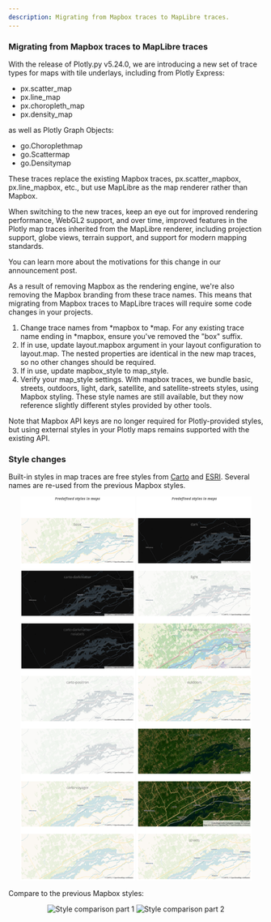 ```yaml
---
description: Migrating from Mapbox traces to MapLibre traces.
---
```

### Migrating from Mapbox traces to MapLibre traces

With the release of Plotly.py v5.24.0, we are introducing a new set of trace types for maps with tile underlays, including from Plotly Express:

- px.scatter_map
- px.line_map
- px.choropleth_map
- px.density_map

as well as Plotly Graph Objects:

- go.Choroplethmap
- go.Scattermap
- go.Densitymap

These traces replace the existing Mapbox traces, px.scatter_mapbox, px.line_mapbox, etc., but use MapLibre as the map renderer rather than Mapbox.

When switching to the new traces, keep an eye out for improved rendering performance, WebGL2 support, and over time, improved features in the Plotly map traces inherited from the MapLibre renderer, including projection support, globe views, terrain support, and support for modern mapping standards.

You can learn more about the motivations for this change in our announcement post.

As a result of removing Mapbox as the rendering engine, we're also removing the Mapbox branding from these trace names. This means that migrating from Mapbox traces to MapLibre traces will require some code changes in your projects.

1. Change trace names from *mapbox to *map. For any existing trace name ending in *mapbox, ensure you've removed the "box" suffix.
2. If in use, update layout.mapbox argument in your layout configuration to layout.map. The nested properties are identical in the new map traces, so no other changes should be required.
3. If in use, update mapbox_style to map_style.
4. Verify your map_style settings. With mapbox traces, we bundle basic, streets, outdoors, light, dark, satellite, and satellite-streets styles, using Mapbox styling. These style names are still available, but they now reference slightly different styles provided by other tools.

Note that Mapbox API keys are no longer required for Plotly-provided styles, but using external styles in your Plotly maps remains supported with the existing API.

### Style changes

Built-in styles in map traces are free styles from [Carto](https://carto.com/) and [ESRI](https://www.esri.com/en-us/home). Several names are re-used from the previous Mapbox styles.

<p align="center">
    <img src="https://raw.githubusercontent.com/plotly/plotly.js/master/test/image/baselines/map_predefined-styles1.png" alt="Style comparison part 1" width="45%">
    <img src="https://raw.githubusercontent.com/plotly/plotly.js/master/test/image/baselines/map_predefined-styles2.png" alt="Style comparison part 2" width="45%">
</p>

Compare to the previous Mapbox styles:

<p align="center">
    <img src="https://raw.githubusercontent.com/plotly/graphing-library-docs/master/all_static/images/mapbox_1.png" alt="Style comparison part 1" width="45%">
    <img src="https://raw.githubusercontent.com/plotly/graphing-library-docs/master/all_static/images/mapbox_2.png" alt="Style comparison part 2" width="45%">
</p>